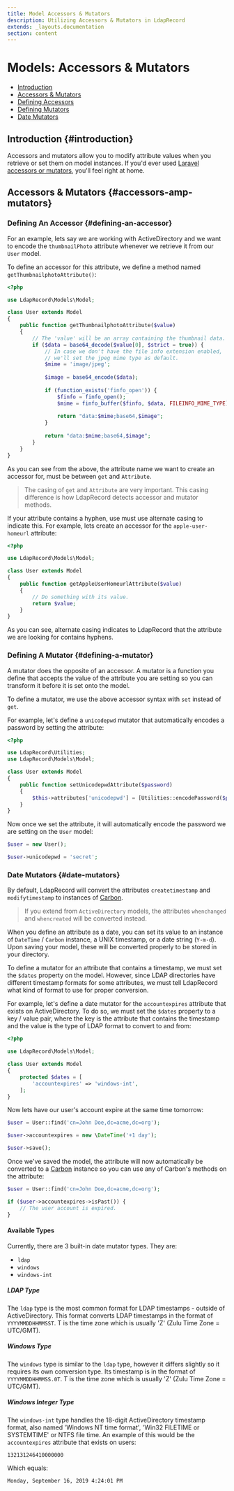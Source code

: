 ```yaml
---
title: Model Accessors & Mutators
description: Utilizing Accessors & Mutators in LdapRecord
extends: _layouts.documentation
section: content
---
```


# Models: Accessors & Mutators

- [Introduction](#introduction)
- [Accessors & Mutators](#accessors-amp-mutators)
 - [Defining Accessors](#defining-an-accessor)
 - [Defining Mutators](#defining-a-mutator)
 - [Date Mutators](#date-mutators)

## Introduction {#introduction}

Accessors and mutators allow you to modify attribute values when you
retrieve or set them on model instances. If you'd ever used 
[Laravel accessors or mutators](https://laravel.com/docs/eloquent-mutators),
you'll feel right at home.

## Accessors & Mutators {#accessors-amp-mutators}

### Defining An Accessor {#defining-an-accessor}

For an example, lets say we are working with ActiveDirectory and we
want to encode the `thumbnailPhoto` attribute whenever we retrieve it
from our `User` model.

To define an accessor for this attribute, we define a method named
`getThumbnailphotoAttribute()`:

```php
<?php

use LdapRecord\Models\Model;

class User extends Model
{
    public function getThumbnailphotoAttribute($value)
    {
        // The 'value' will be an array containing the thumbnail data.
        if ($data = base64_decode($value[0], $strict = true)) {
            // In case we don't have the file info extension enabled,
            // we'll set the jpeg mime type as default.
            $mime = 'image/jpeg';
            
            $image = base64_encode($data);
            
            if (function_exists('finfo_open')) {
                $finfo = finfo_open();
                $mime = finfo_buffer($finfo, $data, FILEINFO_MIME_TYPE);
                
                return "data:$mime;base64,$image";
            }
            
            return "data:$mime;base64,$image";
        }
    }
}
```

As you can see from the above, the attribute name we want to create
an accessor for, must be between `get` and `Attribute`.

> The casing of `get` and `Attribute` are very important.
> This casing difference is how LdapRecord detects accessor
> and mutator methods.

If your attribute contains a hyphen, use must use alternate casing
to indicate this. For example, lets create an accessor for the
`apple-user-homeurl` attribute:

```php
<?php

use LdapRecord\Models\Model;

class User extends Model
{
    public function getAppleUserHomeurlAttribute($value)
    {
        // Do something with its value.
        return $value;
    }
}
```

As you can see, alternate casing indicates to LdapRecord that
the attribute we are looking for contains hyphens.

### Defining A Mutator {#defining-a-mutator}

A mutator does the opposite of an accessor. A mutator is a function
you define that accepts the value of the attribute you are setting
so you can transform it before it is set onto the model.

To define a mutator, we use the above accessor syntax with `set` instead of `get`.

For example, let's define a `unicodepwd` mutator that automatically
encodes a password by setting the attribute:

```php
<?php

use LdapRecord\Utilities;
use LdapRecord\Models\Model;

class User extends Model
{
    public function setUnicodepwdAttribute($password)
    {
        $this->attributes['unicodepwd'] = [Utilities::encodePassword($password)];
    }
}
```

Now once we set the attribute, it will automatically encode the
password we are setting on the `User` model:

```php
$user = new User();

$user->unicodepwd = 'secret';
```

### Date Mutators {#date-mutators}

By default, LdapRecord will convert the attributes `createtimestamp` and
`modifytimestamp` to instances of [Carbon](https://github.com/briannesbitt/Carbon).

> If you extend from `ActiveDirectory` models, the attributes
> `whenchanged` and `whencreated` will be converted instead.

When you define an attribute as a date, you can set its value to an
instance of `DateTime` / `Carbon` instance, a UNIX timestamp, or
a date string (`Y-m-d`). Upon saving your model, these will
be converted properly to be stored in your directory.

To define a mutator for an attribute that contains a timestamp,
we must set the `$dates` property on the model. However, since
LDAP directories have different timestamp formats for
some attributes, we must tell LdapRecord what kind
of format to use for proper conversion.

For example, let's define a date mutator for the `accountexpires`
attribute that exists on ActiveDirectory. To do so, we must set
the `$dates` property to a key / value pair, where the key is
the attribute that contains the timestamp and the value is
the type of LDAP format to convert to and from:

```php
<?php

use LdapRecord\Models\Model;

class User extends Model
{
    protected $dates = [
        'accountexpires' => 'windows-int',
    ];
}
```

Now lets have our user's account expire at the same time tomorrow:

```php
$user = User::find('cn=John Doe,dc=acme,dc=org');

$user->accountexpires = new \DateTime('+1 day');

$user->save();
```

Once we've saved the model, the attribute will now automatically
be converted to a [Carbon](https://github.com/briannesbitt/Carbon)
instance so you can use any of Carbon's methods on the attribute:

```php
$user = User::find('cn=John Doe,dc=acme,dc=org');

if ($user->accountexpires->isPast()) {
    // The user account is expired.
}
```

#### Available Types

Currently, there are 3 built-in date mutator types. They are:

- `ldap`
- `windows`
- `windows-int`

##### LDAP Type

The `ldap` type is the most common format for LDAP timestamps -
outside of ActiveDirectory. This format converts LDAP timestamps
in the format of `YYYYMMDDHHMMSST`. T is the time zone which
is usually 'Z' (Zulu Time Zone = UTC/GMT).

##### Windows Type

The `windows` type is similar to the `ldap` type, however it
differs slightly so it requires its own conversion type. Its
timestamp is in the format of `YYYYMMDDHHMMSS.0T`. T is the
time zone which is usually 'Z' (Zulu Time Zone = UTC/GMT).

##### Windows Integer Type

The `windows-int` type handles the 18-digit ActiveDirectory timestamp
format, also named 'Windows NT time format', 'Win32 FILETIME or
SYSTEMTIME' or NTFS file time. An example of this would be
the `accountexpires` attribute that exists on users:

```
132131246410000000
```

Which equals:

```
Monday, September 16, 2019 4:24:01 PM
```
